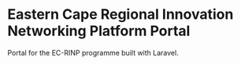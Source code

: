 # Eastern Cape Regional Innovation Networking Platform Portal

Portal for the EC-RINP programme built with Laravel.
